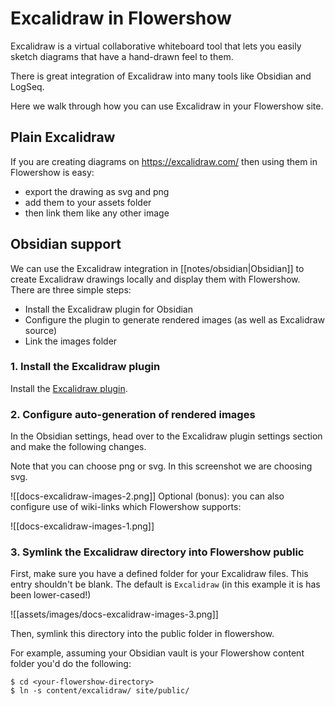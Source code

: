 # Excalidraw in Flowershow

Excalidraw is a virtual collaborative whiteboard tool that lets you easily sketch diagrams that have a hand-drawn feel to them.

There is great integration of Excalidraw into many tools like Obsidian and LogSeq.

Here we walk through how you can use Excalidraw in your Flowershow site.

## Plain Excalidraw

If you are creating diagrams on https://excalidraw.com/ then using them in Flowershow is easy:

- export the drawing as svg and png
- add them to your assets folder
- then link them like any other image

## Obsidian support

We can use the Excalidraw integration in [[notes/obsidian|Obsidian]] to create Excalidraw drawings locally and display them with Flowershow. There are three simple steps:

- Install the Excalidraw plugin for Obsidian
- Configure the plugin to generate rendered images (as well as Excalidraw source)
- Link the images folder

### 1. Install the Excalidraw plugin

Install the [Excalidraw plugin](https://github.com/zsviczian/obsidian-excalidraw-plugin).

### 2. Configure auto-generation of rendered images

In the Obsidian settings, head over to the Excalidraw plugin settings section and make the following changes.

Note that you can choose png or svg. In this screenshot we are choosing svg.

![[docs-excalidraw-images-2.png]]
Optional (bonus): you can also configure use of wiki-links which Flowershow supports:

![[docs-excalidraw-images-1.png]]

### 3. Symlink the Excalidraw directory into Flowershow public

First, make sure you have a defined folder for your Excalidraw files. This entry shouldn't be blank. The default is `Excalidraw` (in this example it is has been lower-cased!)

![[assets/images/docs-excalidraw-images-3.png]]

Then, symlink this directory into the public folder in flowershow.

For example, assuming your Obsidian vault is your Flowershow content folder you'd do the following:

```bash=
$ cd <your-flowershow-directory>
$ ln -s content/excalidraw/ site/public/
```
